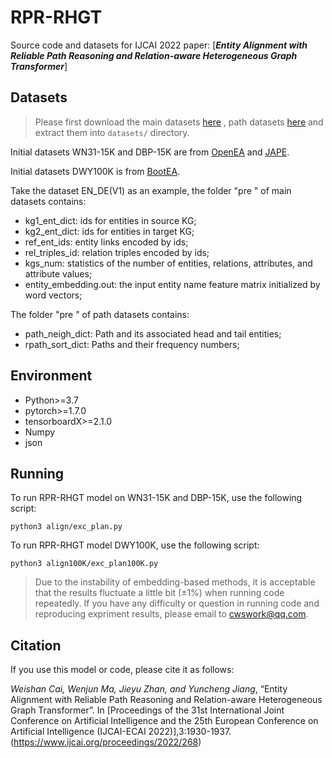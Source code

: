 # RPR-RHGT

Source code and datasets for IJCAI 2022 paper: 
[***Entity Alignment with Reliable Path Reasoning and Relation-aware Heterogeneous Graph Transformer***]

## Datasets

> Please first download the main datasets [here](https://www.jianguoyun.com/p/DY8iIAsQ2t_lCBjK3oUEIAA) 
, path datasets [here](https://www.jianguoyun.com/p/DWzhBksQ2t_lCBjon78EIAA)
and extract them into `datasets/` directory.

Initial datasets WN31-15K and DBP-15K are from [OpenEA](https://github:com/nju-websoft/OpenEA) and [JAPE](https://github.com/nju-websoft/JAPE).

Initial datasets DWY100K is from  [BootEA](https://github.com/nju-websoft/BootEA).

Take the dataset EN_DE(V1) as an example, the folder "pre " of main datasets contains:
* kg1_ent_dict: ids for entities in source KG;
* kg2_ent_dict: ids for entities in target KG;
* ref_ent_ids: entity links encoded by ids;
* rel_triples_id: relation triples encoded by ids;
* kgs_num: statistics of the number of entities, relations, attributes, and attribute values;
* entity_embedding.out: the input entity name feature matrix initialized by word vectors;

The folder "pre " of path datasets contains:
* path_neigh_dict: Path and its associated head and tail entities;
* rpath_sort_dict: Paths and their frequency numbers;

## Environment

* Python>=3.7
* pytorch>=1.7.0
* tensorboardX>=2.1.0
* Numpy
* json


## Running

To run RPR-RHGT model on WN31-15K and DBP-15K, use the following script:
```
python3 align/exc_plan.py
```
To run RPR-RHGT model DWY100K, use the following script:
```
python3 align100K/exc_plan100K.py
```

> Due to the instability of embedding-based methods, it is acceptable that the results fluctuate a little bit (±1%) when running code repeatedly.
> If you have any difficulty or question in running code and reproducing expriment results, please email to cwswork@qq.com.

## Citation

If you use this model or code, please cite it as follows:

*Weishan Cai, Wenjun Ma, Jieyu Zhan, and Yuncheng Jiang*, 
“Entity Alignment with Reliable Path Reasoning and Relation-aware Heterogeneous Graph Transformer”. In [Proceedings of the 31st International Joint Conference on Artificial Intelligence and the 25th European Conference on Artificial Intelligence (IJCAI-ECAI 2022)],3:1930-1937.(https://www.ijcai.org/proceedings/2022/268)

